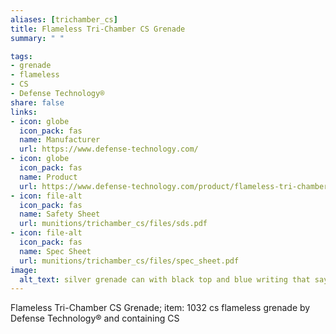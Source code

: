 ```yaml
--- 
aliases: [trichamber_cs] 
title: Flameless Tri-Chamber CS Grenade 
summary: " " 

tags:  
- grenade 
- flameless 
- CS 
- Defense Technology® 
share: false 
links:  
- icon: globe 
  icon_pack: fas 
  name: Manufacturer 
  url: https://www.defense-technology.com/ 
- icon: globe 
  icon_pack: fas 
  name: Product 
  url: https://www.defense-technology.com/product/flameless-tri-chamber-cs-grenade/ 
- icon: file-alt  
  icon_pack: fas 
  name: Safety Sheet 
  url: munitions/trichamber_cs/files/sds.pdf 
- icon: file-alt  
  icon_pack: fas 
  name: Spec Sheet 
  url: munitions/trichamber_cs/files/spec_sheet.pdf 
image: 
  alt_text: silver grenade can with black top and blue writing that says Flameless Tri-Chamber CS and has a hole in the bottom center, background is white paper with a shadow 
---
```

Flameless Tri-Chamber CS Grenade; item: 1032 cs flameless grenade by Defense Technology® and containing CS
